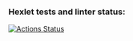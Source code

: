 ### Hexlet tests and linter status:
[![Actions Status](https://github.com/bekkerjul/python-project-50/actions/workflows/hexlet-check.yml/badge.svg)](https://github.com/bekkerjul/python-project-50/actions)